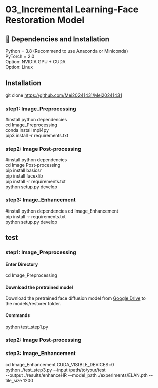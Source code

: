 # 03_Incremental Learning-Face Restoration Model   
## 🔧 Dependencies and Installation
Python = 3.8 (Recommend to use Anaconda or Miniconda)  
PyTorch = 2.0  
Option: NVIDIA GPU + CUDA  
Option: Linux  
## Installation
git clone https://github.com/Mei20241431/Mei20241431

### step1: Image_Preprocessing 
#install python dependencies  
cd Image_Preprocessing  
conda install mpi4py  
pip3 install -r requirements.txt 

### step2: Image Post-processing
#install python dependencies  
cd Image Post-processing  
pip install basicsr  
pip install facexlib  
pip install -r requirements.txt  
python setup.py develop  

### step3: Image_Enhancement
#install python dependencies
cd Image_Enhancement   
pip install -r requirements.txt   
python setup.py develop

## test

### step1: Image_Preprocessing
#### Enter Directory
cd Image_Preprocessing 
#### Download the pretrained model
Download the pretrained face diffusion model from [Google Drive](https://drive.google.com/file/d/1JMYAYoAQdOWvjwAdqq3fpQkpE7Z55mkT/view?usp=drive_link) to the models/restorer folder. 
#### Commands
python test_step1.py 

### step2: Image Post-processing




### step3: Image_Enhancement  
cd Image_Enhancement 
CUDA_VISIBLE_DEVICES=0 \
python ./test_step3.py --input /path/to/your/test \
--output ./results/enhanceHR --model_path ./experiments/ELAN.pth --tile_size 1200




<!--
**Mei20241431/Mei20241431** is a ✨ _special_ ✨ repository because its `README.md` (this file) appears on your GitHub profile.

Here are some ideas to get you started:

- 🔭 I’m currently working on ...
- 🌱 I’m currently learning ...
- 👯 I’m looking to collaborate on ...
- 🤔 I’m looking for help with ...
- 💬 Ask me about ...
- 📫 How to reach me: ...
- 😄 Pronouns: ...
- ⚡ Fun fact: ...
-->

